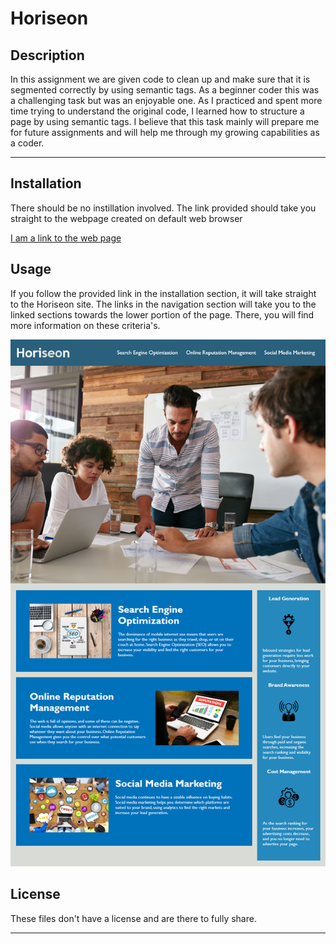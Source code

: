 # Horiseon

## Description 

In this assignment we are given code to clean up and make sure that it is segmented correctly by using semantic tags. As a beginner coder this was a challenging task but was an enjoyable one. As I practiced and spent more time trying to understand the original code, I learned how to structure a page by using semantic tags. I believe that this task mainly will prepare me for future assignments and will help me through my growing capabilities as a coder. 

---

## Installation

There should be no instillation involved. The link provided should take you straight to the webpage created on default web browser


[I am a link to the web page](https://cheetboy159.github.io/code-refactor/)



## Usage 

If you follow the provided link in the installation section, it will take straight to the Horiseon site. The links in the navigation section will take you to the linked sections towards the lower portion of the page. There, you will find more information on these criteria's. 

![](./assets/full-page-img.png)


## License

These files don't have a license and are there to fully share.

---
